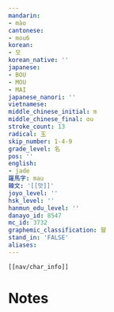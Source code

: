 ```yaml
---
mandarin:
- mào
cantonese:
- mou6
korean:
- 모
korean_native: ''
japanese:
- BOU
- MOU
- MAI
japanese_nanori: ''
vietnamese:
middle_chinese_initial: m
middle_chinese_final: ɑu
stroke_count: 13
radical: 玉
skip_number: 1-4-9
grade_level: 名
pos: ''
english:
- jade
羅馬字: mau
韓文: '[[맛]]'
joyo_level: ''
hsk_level: ''
hanmun_edu_level: ''
danayo_id: 8547
mc_id: 3732
graphemic_classification: 冒
stand_in: 'FALSE'
aliases:
---
```

```meta-bind-embed
[[nav/char_info]]
```

# Notes
